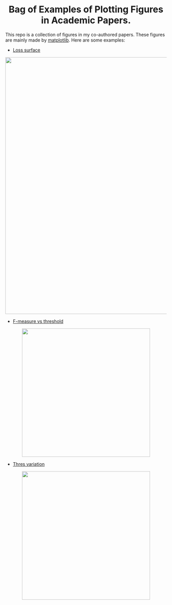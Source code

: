 <h1 align="center">Bag of Examples of Plotting Figures in Academic Papers.</h1>

This repo is a collection of figures in my co-authored papers.
These figures are mainly made by [matplotlib](https://matplotlib.org/).
Here  are some examples:

* [Loss surface](floss-surface/)
<p align="center">
<img src="http://data.kaizhao.net/projects/fmeasure-saliency/loss-surface.svg" width=800px>
</p>

* [F-measure vs threshold](f-thres/)
<p align="center">
<img src="http://data.kaizhao.net/projects/fmeasure-saliency/f-thres.svg" width=400px>
</p>

* [Thres variation](thres-variation/)
<p align="center">
<img src="http://data.kaizhao.net/projects/fmeasure-saliency/thres-variation.svg" width=400px>
</p>
